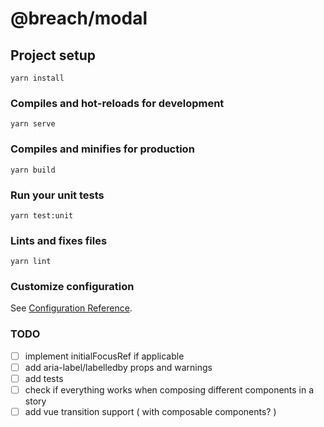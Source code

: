 # @breach/modal

## Project setup
```
yarn install
```

### Compiles and hot-reloads for development
```
yarn serve
```

### Compiles and minifies for production
```
yarn build
```

### Run your unit tests
```
yarn test:unit
```

### Lints and fixes files
```
yarn lint
```

### Customize configuration
See [Configuration Reference](https://cli.vuejs.org/config/).

### TODO
- [ ] implement initialFocusRef if applicable
- [ ] add aria-label/labelledby props and warnings
- [ ] add tests
- [ ] check if everything works when composing different components in a story
- [ ] add vue transition support ( with composable components? )
